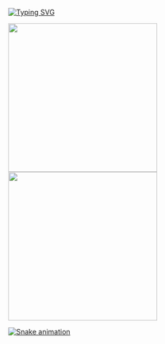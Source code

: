 [![Typing SVG](https://readme-typing-svg.demolab.com?font=Fira+Code&pause=1000&random=false&width=435&separator=%3D&lines=cout+%3C%3C+%22Hello+World%22+%3C%3C+endl;%3DSystem.out.println(%22Hello+World%22);%3Decho+%22Hello+World%22%3Dconsole.log(%22Hello+World%22))](https://git.io/typing-svg)

<div>
    <a href="https://github.com/hj5230">
    <img align="center" height="300" src="https://github-readme-stats.vercel.app/api/top-langs/?username=hj5230&layout=compact&langs_count=16&theme=dracula"/>
    <img align="center" height="300" src="https://github-readme-stats.vercel.app/api?username=hj5230&show_icons=true&theme=dracula&include_all_commits=true&count_private=true&hide=issues"/>
</div>

![Snake animation](https://github.com/eagrundy/eagrundy/blob/output/github-contribution-grid-snake.svg)
